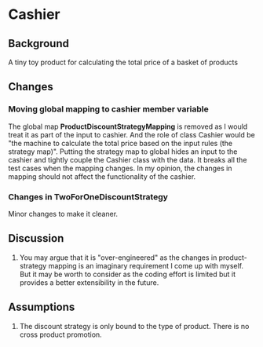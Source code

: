 # Cashier

## Background
A tiny toy product for calculating the total price of a basket of products

## Changes

### Moving global mapping to cashier member variable
The global map __ProductDiscountStrategyMapping__ is removed as I would treat it as part of the input to cashier. 
And the role of class Cashier would be "the machine to calculate the total price based on the input rules (the strategy map)".
Putting the strategy map to global hides an input to the cashier and tightly couple the Cashier class with the data. 
It breaks all the test cases when the mapping changes. In my opinion, the changes in mapping should not affect the functionality of the cashier.

### Changes in TwoForOneDiscountStrategy
Minor changes to make it cleaner.

## Discussion
1. You may argue that it is "over-engineered" as the changes in product-strategy mapping is an imaginary requirement I come up with myself. 
But it may be worth to consider as the coding effort is limited but it provides a better extensibility in the future.

## Assumptions
1. The discount strategy is only bound to the type of product. There is no cross product promotion.